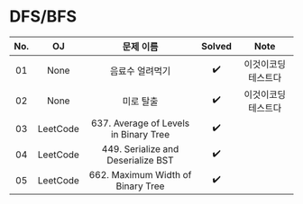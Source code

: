 # DFS/BFS


|          No.          |        OJ        |        문제 이름         |        Solved         |    Note        |
| :-----: |  :--------: |:---------------------: | :-----: |:-----: |
| 01 | None | 음료수 얼려먹기 | ✔️ | 이것이코딩테스트다 |
| 02 | None | 미로 탈출 | ✔️ | 이것이코딩테스트다 |
| 03 | LeetCode | 637. Average of Levels in Binary Tree | ✔️ | |
| 04 | LeetCode | 449. Serialize and Deserialize BST | ✔️ | |
| 05 | LeetCode | 662. Maximum Width of Binary Tree | ✔️ | |